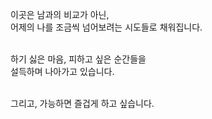 <!-- @format -->

이곳은 남과의 비교가 아닌, <br/>
어제의 나를 조금씩 넘어보려는 시도들로 채워집니다.<br/><br/>

하기 싫은 마음, 피하고 싶은 순간들을 <br/>
설득하며 나아가고 있습니다.<br/><br/>

그리고, 가능하면 즐겁게 하고 싶습니다.
